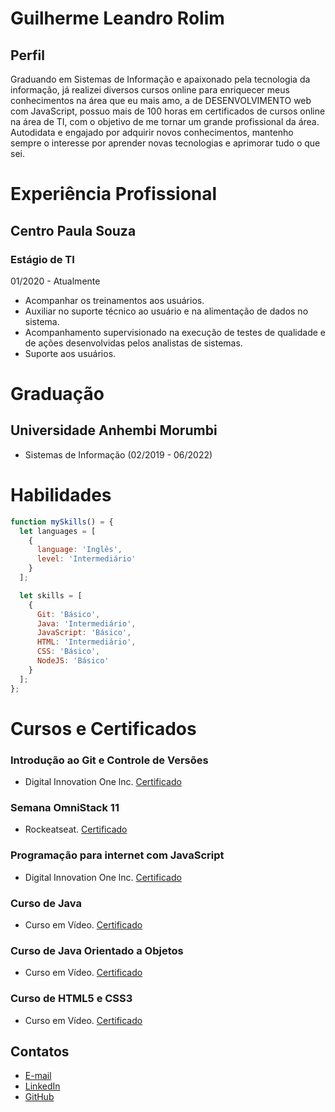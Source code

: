 # Guilherme Leandro Rolim

## Perfil

Graduando em Sistemas de Informação e apaixonado pela tecnologia da informação, já realizei diversos cursos online para enriquecer meus conhecimentos na área que eu mais amo, a de DESENVOLVIMENTO web com JavaScript, possuo mais de 100 horas em certificados de cursos online na área de TI, com o objetivo de me tornar um grande profissional da área. Autodidata e engajado por adquirir novos conhecimentos, mantenho sempre o interesse por aprender novas tecnologias e aprimorar tudo o que sei.

# Experiência Profissional
## Centro Paula Souza
### Estágio de TI
01/2020 - Atualmente
- Acompanhar os treinamentos aos usuários.
- Auxiliar no suporte técnico ao usuário e na alimentação de dados no sistema.
- Acompanhamento supervisionado na execução de testes de qualidade e de ações desenvolvidas pelos analistas de sistemas.
- Suporte aos usuários.

# Graduação
## Universidade Anhembi Morumbi
- Sistemas de Informação (02/2019 - 06/2022)


# Habilidades
~~~javascript
function mySkills() = {
  let languages = [
    {
      language: 'Inglês',
      level: 'Intermediário'
    }
  ];

  let skills = [
    {
      Git: 'Básico',
      Java: 'Intermediário',
      JavaScript: 'Básico',
      HTML: 'Intermediário',
      CSS: 'Básico',
      NodeJS: 'Básico'
    }
  ];
};
~~~


# Cursos e Certificados

### Introdução ao Git e Controle de Versões
- Digital Innovation One lnc.
[Certificado](https://certificates.digitalinnovation.one/C7A0FF30)

### Semana OmniStack 11
- Rockeatseat.
[Certificado](https://storage.googleapis.com/golden-wind/semana-omnistack-11/guilherme.gl1997@gmail.com.pdf)

### Programação para internet com JavaScript
- Digital Innovation One lnc.
[Certificado](https://certificates.digitalinnovation.one/94D9C4FE)

### Curso de Java
- Curso em Vídeo.
[Certificado](https://www.cursoemvideo.com/wp-content/uploads/2019/04/2426-16213.jpeg)

### Curso de Java Orientado a Objetos
- Curso em Vídeo.
[Certificado](https://www.cursoemvideo.com/wp-content/uploads/2019/04/2440-16213.jpeg)

### Curso de HTML5 e CSS3
- Curso em Vídeo.
[Certificado](https://www.cursoemvideo.com/wp-content/uploads/2019/08/992-16213.jpeg)


## Contatos

- [E-mail](mailto:guilherme.gl1997@gmail.com)
- [LinkedIn](https://www.linkedin.com/in/guirdy1/)
- [GitHub](https://github.com/gui-leandro)

